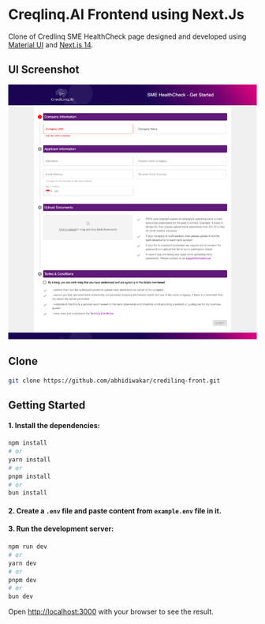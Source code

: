 # Creqlinq.AI Frontend using Next.Js
Clone of Credlinq SME HealthCheck page designed and developed using [Material UI](https://mui.com/) and [Next.js 14](https://nextjs.org/).

## UI Screenshot
![Screenshot of the rendered UI](.github/ui-screenshot.png)

## Clone
```bash
git clone https://github.com/abhidiwakar/credilinq-front.git
```


## Getting Started

#### 1. Install the dependencies:

```bash
npm install
# or
yarn install
# or
pnpm install
# or
bun install
```

#### 2. Create a `.env` file and paste content from `example.env` file in it.

#### 3. Run the development server:

```bash
npm run dev
# or
yarn dev
# or
pnpm dev
# or
bun dev
```

Open [http://localhost:3000](http://localhost:3000) with your browser to see the result.